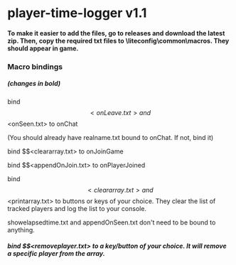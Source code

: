 # player-time-logger v1.1

#### To make it easier to add the files, go to releases and download the latest zip. Then, copy the required txt files to \liteconfig\common\macros. They should appear in game. 

### Macro bindings
##### (changes in bold)

bind $$<onLeave.txt> and $$<onSeen.txt> to onChat

(You should already have realname.txt bound to onChat. If not, bind it)

bind $$<cleararray.txt> to onJoinGame

bind $$<appendOnJoin.txt> to onPlayerJoined
  
bind $$<cleararray.txt> and $$<printarray.txt> to buttons or keys of your choice. They clear the list of tracked players and log the list to your console. 

showelapsedtime.txt and appendOnSeen.txt don't need to be bound to anything. 

##### bind $$<removeplayer.txt> to a key/button of your choice. It will remove a specific player from the array.

